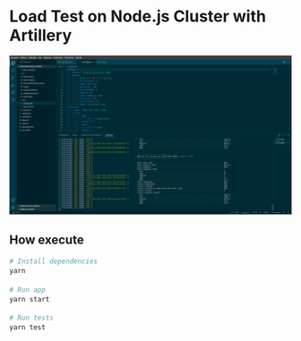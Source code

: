 # Load Test on Node.js Cluster with Artillery

![Screenshot](.github/screenshot.png)

## How execute

```sh
# Install dependencies
yarn

# Run app
yarn start

# Run tests
yarn test
```
